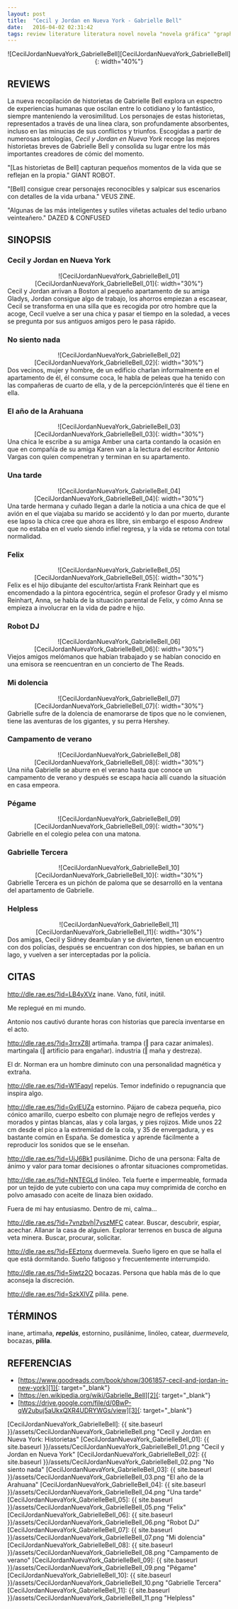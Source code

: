 ```yaml
---
layout: post
title:  "Cecil y Jordan en Nueva York - Gabrielle Bell"
date:   2016-04-02 02:31:42
tags: review literature literatura novel novela "novela gráfica" "graphic novel" "Cecil y Jordan en Nueva York - Gabrielle Bell" "Cecil y Jordan en Nueva York" "Gabrielle Bell" CecilJordanNuevaYorkGabrielleBell CecilJordanNuevaYork GabrielleBell comic comics historieta historietas
---
```




<div style="text-align:center" markdown="1">
![CecilJordanNuevaYork_GabrielleBell][CecilJordanNuevaYork_GabrielleBell]{: width="40%"}
</div>



## REVIEWS
La nueva recopilación de historietas de Gabrielle Bell explora un espectro de experiencias humanas que oscilan entre lo cotidiano y lo fantástico, siempre manteniendo la verosimilitud. Los personajes de estas historietas, representados a través de una línea clara, son profundamente absorbentes, incluso en las minucias de sus conflictos y triunfos. Escogidas a partir de numerosas antologías, *Cecil y Jordan en Nueva York* recoge las mejores historietas breves de Gabrielle Bell y consolida su lugar entre los más importantes creadores de cómic del momento.

"[Las historietas de Bell] capturan pequeños momentos de la vida que se reflejan en la propia." GIANT ROBOT.

"[Bell] consigue crear personajes reconocibles y salpicar sus escenarios con detalles de la vida urbana." VEUS ZINE.

"Algunas de las más inteligentes y sutiles viñetas actuales del tedio urbano veinteañero." DAZED & CONFUSED



## SINOPSIS

### Cecil y Jordan en Nueva York
<div style="text-align:center" markdown="1">
![CecilJordanNuevaYork_GabrielleBell_01][CecilJordanNuevaYork_GabrielleBell_01]{: width="30%"}
</div>
Cecil y Jordan arrivan a Boston al pequeño apartamento de su amiga Gladys, Jordan consigue algo de trabajo, los ahorros empiezan a escasear, Cecil se transforma en una silla que es recogida por otro hombre que la acoge, Cecil vuelve a ser una chica y pasar el tiempo en la soledad, a veces se pregunta por sus antiguos amigos pero le pasa rápido.


### No siento nada
<div style="text-align:center" markdown="1">
![CecilJordanNuevaYork_GabrielleBell_02][CecilJordanNuevaYork_GabrielleBell_02]{: width="30%"}
</div>
Dos vecinos, mujer y hombre, de un edificio charlan informalmente en el apartamento de él, él consume coca, le habla de peleas que ha tenido con las compañeras de cuarto de ella, y de la percepción/interés que él tiene en ella.


### El año de la Arahuana
<div style="text-align:center" markdown="1">
![CecilJordanNuevaYork_GabrielleBell_03][CecilJordanNuevaYork_GabrielleBell_03]{: width="30%"}
</div>
Una chica le escribe a su amiga Amber una carta contando la ocasión en que en compañía de su amiga Karen van a la lectura del escritor Antonio Vargas con quien compenetran y terminan en su apartamento.


### Una tarde
<div style="text-align:center" markdown="1">
![CecilJordanNuevaYork_GabrielleBell_04][CecilJordanNuevaYork_GabrielleBell_04]{: width="30%"}
</div>
Una tarde hermana y cuñado llegan a darle la noticia a una chica de que el avión en el que viajaba su marido se accidentó y lo dan por muerto, durante ese lapso la chica cree que ahora es libre, sin embargo el esposo Andrew que no estaba en el vuelo siendo infiel regresa, y la vida se retoma con total normalidad.


### Felix
<div style="text-align:center" markdown="1">
![CecilJordanNuevaYork_GabrielleBell_05][CecilJordanNuevaYork_GabrielleBell_05]{: width="30%"}
</div>
Felix es el hijo dibujante del escultor/artista Frank Reinhart que es encomendado a la pintora egocéntrica, según el profesor Grady y el mismo Reinhart, Anna, se habla de la situación parental de Felix, y cómo Anna se empieza a involucrar en la vida de padre e hijo.


### Robot DJ
<div style="text-align:center" markdown="1">
![CecilJordanNuevaYork_GabrielleBell_06][CecilJordanNuevaYork_GabrielleBell_06]{: width="30%"}
</div>
Viejos amigos melómanos que habían trabajado y se habían conocido en una emisora se reencuentran en un concierto de The Reads.


### Mi dolencia
<div style="text-align:center" markdown="1">
![CecilJordanNuevaYork_GabrielleBell_07][CecilJordanNuevaYork_GabrielleBell_07]{: width="30%"}
</div>
Gabrielle sufre de la dolencia de enamorarse de tipos que no le convienen, tiene las aventuras de los gigantes, y su perra Hershey.


### Campamento de verano
<div style="text-align:center" markdown="1">
![CecilJordanNuevaYork_GabrielleBell_08][CecilJordanNuevaYork_GabrielleBell_08]{: width="30%"}
</div>
Una niña Gabrielle se aburre en el verano hasta que conoce un campamento de verano y después se escapa hacia allí cuando la situación en casa empeora.


### Pégame
<div style="text-align:center" markdown="1">
![CecilJordanNuevaYork_GabrielleBell_09][CecilJordanNuevaYork_GabrielleBell_09]{: width="30%"}
</div>
Gabrielle en el colegio pelea con una matona.


### Gabrielle Tercera
<div style="text-align:center" markdown="1">
![CecilJordanNuevaYork_GabrielleBell_10][CecilJordanNuevaYork_GabrielleBell_10]{: width="30%"}
</div>
Gabrielle Tercera es un pichón de paloma que se desarrolló en la ventana del apartamento de Gabrielle.


### Helpless
<div style="text-align:center" markdown="1">
![CecilJordanNuevaYork_GabrielleBell_11][CecilJordanNuevaYork_GabrielleBell_11]{: width="30%"}
</div>
Dos amigas, Cecil y Sidney deambulan y se divierten, tienen un encuentro con dos policías, después se encuentran con dos hippies, se bañan en un lago, y vuelven a ser interceptadas por la policía.



## CITAS
http://dle.rae.es/?id=LB4yXVz inane. Vano, fútil, inútil.

Me replegué en mi mundo.

Antonio nos cautivó durante horas con historias que parecía inventarse en el acto.

http://dle.rae.es/?id=3rrxZ8I artimaña. trampa (‖ para cazar animales). martingala (‖ artificio para engañar). industria (‖ maña y destreza).

El dr. Norman era un hombre diminuto con una personalidad magnética y extraña.

http://dle.rae.es/?id=W1FaqyI repelús. Temor indefinido o repugnancia que inspira algo.

http://dle.rae.es/?id=GvlEUZa estornino. Pájaro de cabeza pequeña, pico cónico amarillo, cuerpo esbelto con plumaje negro de reflejos verdes y morados y pintas blancas, alas y cola largas, y pies rojizos. Mide unos 22 cm desde el pico a la extremidad de la cola, y 35 de envergadura, y es bastante común en España. Se domestica y aprende fácilmente a reproducir los sonidos que se le enseñan.

http://dle.rae.es/?id=UjJ6Bk1 pusilánime. Dicho de una persona: Falta de ánimo y valor para tomar decisiones o afrontar situaciones comprometidas.

http://dle.rae.es/?id=NNTEGLd linóleo. Tela fuerte e impermeable, formada por un tejido de yute cubierto con una capa muy comprimida de corcho en polvo amasado con aceite de linaza bien oxidado.

Fuera de mi hay entusiasmo. Dentro de mi, calma...

http://dle.rae.es/?id=7vnzbvh|7vszMFC catear. Buscar, descubrir, espiar, acechar. Allanar la casa de alguien. Explorar terrenos en busca de alguna veta minera. Buscar, procurar, solicitar.

http://dle.rae.es/?id=EEztonx duermevela. Sueño ligero en que se halla el que está dormitando. Sueño fatigoso y frecuentemente interrumpido.

http://dle.rae.es/?id=5iwtz2O bocazas. Persona que habla más de lo que aconseja la discreción.

http://dle.rae.es/?id=SzkXlVZ pilila. pene.



## TÉRMINOS
inane, artimaña, ***repelús***, estornino, pusilánime, linóleo, catear, *duermevela*, bocazas, **pilila**.



## REFERENCIAS
* [https://www.goodreads.com/book/show/3061857-cecil-and-jordan-in-new-york][1]{: target="_blank"}
* [https://en.wikipedia.org/wiki/Gabrielle_Bell][2]{: target="_blank"}
* [https://drive.google.com/file/d/0BwP-qW2ubuj5aUkxQXR4UDRYWGs/view][3]{: target="_blank"}



[1]: https://www.goodreads.com/book/show/3061857-cecil-and-jordan-in-new-york
[2]: https://en.wikipedia.org/wiki/Gabrielle_Bell
[3]: https://drive.google.com/file/d/0BwP-qW2ubuj5aUkxQXR4UDRYWGs/view



[CecilJordanNuevaYork_GabrielleBell]: {{ site.baseurl }}/assets/CecilJordanNuevaYork_GabrielleBell.png "Cecil y Jordan en Nueva York: Historietas"
[CecilJordanNuevaYork_GabrielleBell_01]: {{ site.baseurl }}/assets/CecilJordanNuevaYork_GabrielleBell_01.png "Cecil y Jordan en Nueva York"
[CecilJordanNuevaYork_GabrielleBell_02]: {{ site.baseurl }}/assets/CecilJordanNuevaYork_GabrielleBell_02.png "No siento nada"
[CecilJordanNuevaYork_GabrielleBell_03]: {{ site.baseurl }}/assets/CecilJordanNuevaYork_GabrielleBell_03.png "El año de la Arahuana"
[CecilJordanNuevaYork_GabrielleBell_04]: {{ site.baseurl }}/assets/CecilJordanNuevaYork_GabrielleBell_04.png "Una tarde"
[CecilJordanNuevaYork_GabrielleBell_05]: {{ site.baseurl }}/assets/CecilJordanNuevaYork_GabrielleBell_05.png "Felix"
[CecilJordanNuevaYork_GabrielleBell_06]: {{ site.baseurl }}/assets/CecilJordanNuevaYork_GabrielleBell_06.png "Robot DJ"
[CecilJordanNuevaYork_GabrielleBell_07]: {{ site.baseurl }}/assets/CecilJordanNuevaYork_GabrielleBell_07.png "Mi dolencia"
[CecilJordanNuevaYork_GabrielleBell_08]: {{ site.baseurl }}/assets/CecilJordanNuevaYork_GabrielleBell_08.png "Campamento de verano"
[CecilJordanNuevaYork_GabrielleBell_09]: {{ site.baseurl }}/assets/CecilJordanNuevaYork_GabrielleBell_09.png "Pégame"
[CecilJordanNuevaYork_GabrielleBell_10]: {{ site.baseurl }}/assets/CecilJordanNuevaYork_GabrielleBell_10.png "Gabrielle Tercera"
[CecilJordanNuevaYork_GabrielleBell_11]: {{ site.baseurl }}/assets/CecilJordanNuevaYork_GabrielleBell_11.png "Helpless"
